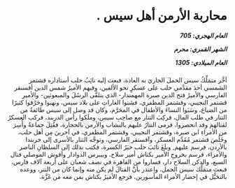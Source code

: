 <h1 dir="rtl">محاربة الأرمن أهل سيس .</h1>

<h5 dir="rtl">العام الهجري:  705

الشهر القمري: محرم

العام الميلادي: 1305</h5>

<p dir="rtl">أخَّر متمَلِّكُ سيس الحملَ الجاريَ به العادة، فبعث إليه نائِبُ حلب أستاداره قشتمر الشمسي أحدَ مقدَّمي حلب على عسكرٍ نحو الألفين، وفيهم الأميرُ شمس الدين أقسنقر الفارسي والأميرُ فتح الدين صبرة المهمندار- الذي يتلقَّى الرسُلَ والمبعوثين- والأمير قشتمر النجيبي، وقشتمر المظفري، فشنوا الغاراتِ على بلاد سيس، ونهبوا وحَرَّقوا كثيرًا من الضياع، وسَبَوا النساءَ والأطفال في المحَرَّم، وكان قد وصل إلى سيس طائفةٌ من التتار في طلب المال، فركِبَ التتار مع صاحِبِ سيس، وملَكوا رأس الدربند، فركب العسكرُ لقتالهم وقد انحصروا، فرمى التتارُ عليهم بالنشاب والأرمن بالحجارة، فقُتِلَ جماعةٌ وأُسِرَ من الأمراءِ ابن صبرة، وقشتمر النجيبي، وقشتمر المظفري، في آخرينَ مِن أهل حلب، وخَلُصَ قشتمر مُقَدَّم العسكر، وآقسنقر الفارسي، وتوجَّه التتار بالأسرى إلى خربندا بالأردن، فرسم عليهم, وبلَغَ نائبَ حلب خبَرُ الكسرة، فكتب بذلك إلى السلطانِ الناصر والأمراء، فرسم بخروجِ الأمير بكتاش أمير سلاح، وبيبرس الدوادار وأقوش الموصلي فتال السبع، والدكن السلاح دار، فساروا من القاهرة في نصف شعبان على أربعة آلاف فارس، فبعث متمَلِّك سيس الحمل، واعتذر بأنَّ القتالَ لم يكن منه وإنما كان من التتر، ووعده بالتحَيُّل في إحضار الأمراء المأسورين، فرجع الأميرُ بكتاش بمن معه من غَزَّة.</p></br>

